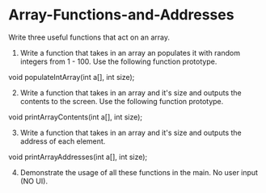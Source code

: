 # Array-Functions-and-Addresses

Write three useful functions that act on an array.
1. Write a function that takes in an array an populates it with random integers from 1 - 100.  Use the following function prototype.

void populateIntArray(int a[], int size);

2. Write a function that takes in an array and it's size and outputs the contents to the screen. Use the following function prototype.

void printArrayContents(int a[], int size);

3. Write a function that takes in an array and it's size and outputs the address of each element.

void printArrayAddresses(int a[], int size);

4. Demonstrate the usage of all these functions in the main. No user input (NO UI).

